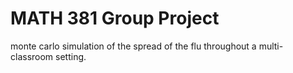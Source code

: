 # MATH 381 Group Project

monte carlo simulation of the spread of the flu throughout a multi-classroom
setting.

